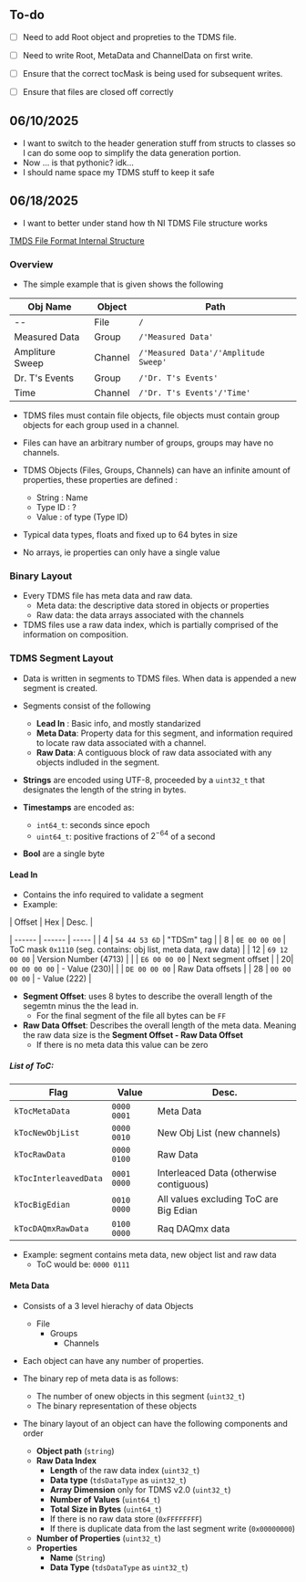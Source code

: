 ## To-do 
- [ ] Need to add Root object and propreties to the TDMS file.
- [ ] Need to write Root, MetaData and ChannelData on first write. 
- [ ] Ensure that the correct tocMask is being used for subsequent writes. 
- [ ] Ensure that files are closed off correctly


## 06/10/2025
- I want to switch to the header generation stuff from structs to classes so I can do some oop to simplify the data generation portion.
- Now ... is that pythonic? idk...
- I should name space my TDMS stuff to keep it safe

## 06/18/2025

- I want to better under stand how th NI TDMS File structure works

[TMDS File Format Internal Structure](https://www.ni.com/en/support/documentation/supplemental/07/tdms-file-format-internal-structure.html?srsltid=AfmBOookSFum294uK7L5jSDPN_VB-4Rak8-xAsLs35Vfw_VPa9-sLOWx)


### Overview
- The simple example that is given shows the following


| Obj Name | Object | Path |
| -------- | ------ | ---- |
| -- | File | `/` |
| Measured Data | Group | `/'Measured Data'` |
| Ampliture Sweep | Channel | `/'Measured Data'/'Amplitude Sweep'` |
| Dr. T's Events | Group | `/'Dr. T's Events'` |
| Time | Channel | `/'Dr. T's Events'/'Time'` |


- TDMS files must contain file objects, file objects must contain group objects for each group used in a channel.
- Files can have an arbitrary number of groups, groups may have no channels.

- TDMS Objects (Files, Groups, Channels) can have an infinite amount of properties, these properties are defined :
    - String : Name
    - Type ID : ?
    - Value : of type (Type ID)
- Typical data types, floats and fixed up to 64 bytes in size
- No arrays, ie properties can only have a single value 

### Binary Layout
- Every TDMS file has meta data and raw data. 
    - Meta data: the descriptive data stored in objects or properties
    - Raw data: the data arrays associated with the channels 
- TDMS files use a raw data index, which is partially comprised of the information on composition.

### TDMS Segment Layout
- Data is written in segments to TDMS files. When data is appended a new segment is created.
- Segments consist of the following
    - **Lead In** : Basic info, and mostly standarized
    - **Meta Data**: Property data for this segment, and information required to locate raw data associated with a channel.
    - **Raw Data**: A contiguous block of raw data associated with any objects indluded in the segment. 

- **Strings** are encoded using UTF-8, proceeded by a `uint32_t` that designates the length of the string in bytes.
- **Timestamps** are encoded as:
    - `int64_t`: seconds since epoch
    - `uint64_t`: positive fractions of $2^{-64}$ of a second
- **Bool** are a single byte 

#### Lead In 
- Contains the info required to validate a segment 
- Example:

| Offset | Hex | Desc. |

| ------ | ------ | ----- |
| 4 | `54 44 53 6D` | "TDSm" tag |
| 8 | `0E 00 00 00` | ToC mask `0x1110` (seg. contains: obj list, meta data, raw data) |
| 12 | `69 12 00 00` | Version Number (4713) |
| | `E6 00 00 00` | Next segment offset |
| 20| `00 00 00 00` | - Value (230)|
| | `DE 00 00 00` | Raw Data offsets |
| 28 | `00 00 00 00` | - Value (222) |

- **Segment Offset**: uses 8 bytes to describe the overall length of the segemtn minus the the lead in.
    - For the final segment of the file all bytes can be `FF`
- **Raw Data Offset**: Describes the overall length of the meta data. Meaning the raw data size is the **Segment Offset - Raw Data Offset**
    - If there is no meta data this value can be zero

##### List of ToC:

| Flag | Value | Desc. |
| ---- | ----- | ----- |
| `kTocMetaData` | `0000 0001` | Meta Data |
| `kTocNewObjList` | `0000 0010` | New Obj List (new channels) |
| `kTocRawData` | `0000 0100` | Raw Data |
| `kTocInterleavedData` | `0001 0000` | Interleaced Data (otherwise contiguous)|
| `kTocBigEdian` | `0010 0000` | All values excluding ToC are Big Edian |
| `kTocDAQmxRawData` | `0100 0000` | Raq DAQmx data |

- Example: segment contains meta data, new object list and raw data 
    - ToC would be: `0000 0111`

#### Meta Data 
- Consists of a 3 level hierachy of data Objects
    - File 
        - Groups 
            - Channels 
- Each object can have any number of properties. 
- The binary rep of meta data is as follows:
    - The number of onew objects in this segment (`uint32_t`)
    - The binary representation of these objects 

- The binary layout of an object can have the following components and order 
    - **Object path**  (`string`)
    - **Raw Data Index**
        - **Length** of the raw data index (`uint32_t`)
        - **Data type** (`tdsDataType` as `uint32_t`)
        - **Array Dimension** only for TDMS v2.0 (`uint32_t`)
        - **Number of Values** (`uint64_t`)
        - **Total Size in Bytes** (`uint64_t`)
        - If there is no raw data store (`0xFFFFFFFF`)
        - If there is duplicate data from the last segment write (`0x00000000`)
    - **Number of Properties** (`uint32_t`)
    - **Properties**
        - **Name** (`String`)
        - **Data Type** (`tdsDataType` as `uint32_t`)




